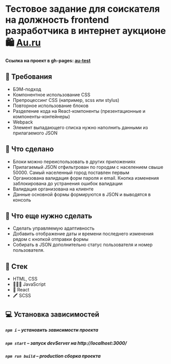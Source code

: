 # Тестовое задание для соискателя на должность frontend разработчика в интернет аукционе 🛍 [Au.ru](https://au.ru/)

**Ссылка на проект в gh-pages: [au-test](https://comediant24.github.io/au-test/)**

## 📖 Требования

- БЭМ-подход
- Компонентное использование CSS
- Препроцессинг CSS (например, scss или stylus)
- Повторное использование блоков
- Разделение кода на React-компоненты (презентационные и компоненты-контейнеры)
- Webpack
- Элемент выпадающего списка нужно наполнить данными из прилагаемого JSON

## 👷 Что сделано

- Блоки можно переиспользовать в других приложениях
- Прилагаемый JSON отфильтрован по городам с населением свыше 50000. Самый населенный город поставлен первым
- Организована валидация форм пароля и email. Кнопка изменения заблокирована до устранения ошибок валидации
- Валидация организована на клиенте
- Данные основной формы формируются в JSON и выводятся в консоль

## 🧰 Что еще нужно сделать

- Сделать управляемую адаптивность
- Добавить отображение даты и времени последнего изменения рядом с кнопкой отправки формы
- Собирать в JSON дополнительно статус пользователя и номер пользователя.

## 📃 Стек

- HTML, CSS
- 👨🏻‍💻 JavaScript
- 🚀 React
- 🖍️ SCSS

## 💻 Установка зависимостей

##### `npm i` – установить зависимости проекта

##### `npm start` – запуск devServer на http://localhost:3000/

##### `npm run build` – production сборка проекта
